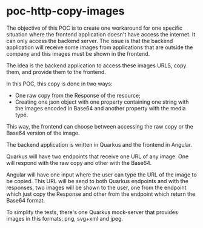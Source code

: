 # poc-http-copy-images

The objective of this POC is to create one workaround for one specific situation where the frontend application doesn't have access the internet. It can only access the backend server. The issue is that the backend application will receive some images from applications that are outside the company and this images must be shown in the frontend. 

The idea is the backend application to access these images URLS, copy them, and provide them to the frontend.

In this POC, this copy is done in two ways:
- One raw copy from the Response of the resource;
- Creating one json object with one property containing one string with the images encoded in Base64 and another property with the media type.

This way, the frontend can choose between accessing the raw copy or the Base64 version of the image.

The backend application is written in Quarkus and the frontend in Angular.

Quarkus will have two endpoints that receive one URL of any image. One will respond with the raw copy and other with the Base64.

Angular will have one input where the user can type the URL of the image to be copied. This URL will be send to both Quarkus endpoints and with the responses, two images will be shown to the user, one from the endpoint which just copy the Response and other from the endpoint which return the Base64 format.

To simplify the tests, there's one Quarkus mock-server that provides images in this formats: png, svg+xml and jpeg.





